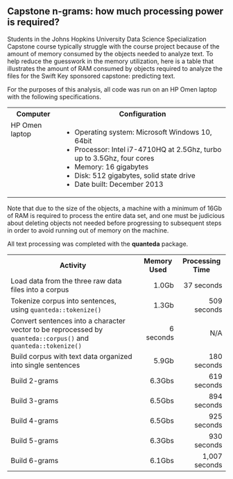 ## Capstone n-grams: how much processing power is required?

Students in the Johns Hopkins University Data Science Specialization Capstone course typically struggle with the course project because of the amount of memory consumed by the objects needed to analyze text. To help reduce the guesswork in the memory utilization, here is a table that illustrates the amount of RAM consumed by objects required to analyze the files for the Swift Key sponsored capstone: predicting text.

For the purposes of this analysis, all code was run on an HP Omen laptop with the following specifications. 

<table>
    <tr>
        <th>Computer</th>
        <th>Configuration</th>
    </tr>
<tr>
   <td valign=top>HP Omen laptop</td>
   <td>
       <ul>
           <li>Operating system: Microsoft Windows 10, 64bit</li>
           <li>Processor: Intel i7-4710HQ at 2.5Ghz, turbo up to 3.5Ghz, four cores</li>
           <li>Memory: 16 gigabytes</li>
           <li>Disk: 512 gigabytes, solid state drive</li>
           <li>Date built: December 2013</li>
       </ul>
   </td>
</tr>
</table>

Note that due to the size of the objects, a machine with a minimum of 16Gb of RAM is required to process the entire data set, and one must be judicious about deleting objects not needed before progressing to subsequent steps in order to avoid running out of memory on the machine.

All text processing was completed with the <strong>quanteda</strong> package. 

<table>
<tr><th>Activity</th><th>Memory Used</th><th>Processing Time</th></tr>
<tr><td>Load data from the three raw data files into a corpus</td><td align="right">1.0Gb</td><td align="right">37 seconds</td></tr>
<tr><td>Tokenize corpus into sentences, using <code>quanteda::tokenize()</code></td><td align="right">1.3Gb</td><td align="right">509 seconds</td></tr>
<tr><td>Convert sentences into a character vector to be reprocessed by <code>quanteda::corpus()</code> and <code>quanteda::tokenize()</code></td><td align="right">6 seconds</td><td align="right">N/A</td></tr>
<tr><td>Build corpus with text data organized into single sentences</td><td align="right">5.9Gb</td><td align="right">180 seconds</td></tr>
<tr><td>Build 2-grams</td><td align="right">6.3Gbs</td><td align="right">619 seconds</td></tr>
<tr><td>Build 3-grams</td><td align="right">6.5Gbs</td><td align="right">894 seconds</td></tr>
<tr><td>Build 4-grams</td><td align="right">6.5Gbs</td><td align="right">925 seconds</td></tr>
<tr><td>Build 5-grams</td><td align="right">6.3Gbs</td><td align="right">930 seconds</td></tr>
<tr><td>Build 6-grams</td><td align="right">6.1Gbs</td><td align="right">1,007 seconds</td></tr>
</table>